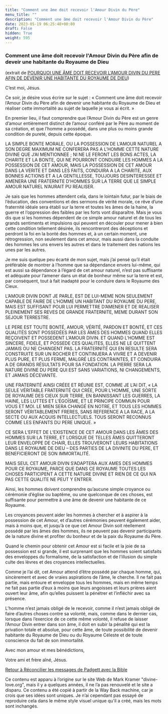 ```yaml
---
title: "Comment une âme doit recevoir l'Amour Divin du Père"
menu_title: ""
description: "Comment une âme doit recevoir l'Amour Divin du Père"
date: 2023-05-19 06:25:48+00:80
draft: False
hidden: True
weight: 595
---
```

### Comment une âme doit recevoir l'Amour Divin du Père afin de deveir une habitante du Royaume de Dieu

(extrait de [POURQUOI UNE ÂME DOIT RECEVOIR L’AMOUR DIVIN DU PERE AFIN DE DEVENIR UNE HABITANTE DU ROYAUME DE DIEU](/fr-james-padgett-messages/fr-padgett-messages-date-order/fr-padgett-messages-1916/fr-1916-2-28-1-jep-jesus/))

C’est moi, Jésus.

Ce soir, je désire vous écrire sur le sujet : « Comment une âme doit recevoir l’Amour Divin du Père afin de devenir une habitante du Royaume de Dieu et réaliser cette immortalité au sujet de laquelle je vous ai écrit. »

En premier lieu, il faut comprendre que l’Amour Divin du Père est un genre d’amour entièrement distinct de l’amour conféré par le Père au moment de sa création, et que l’homme a possédé, dans une plus ou moins grande condition de pureté, depuis cette époque.

LA SIMPLE BONTE MORALE, OU LA POSSESSION DE L’AMOUR NATUREL A SON DEGRE MAXIMUM NE CONFERERA PAS A L’HOMME CETTE NATURE DIVINE QUE J’AI MENTIONNEE ; NI NE LE FERONT LES BONS ACTES, LA CHARITE ET LA BONTE, QUI NE POURRONT CONDUIRE LES HOMMES A LA POSSESSION DE CET AMOUR, MAIS LA POSSESSION DE CET AMOUR DANS LA VERITE ET DANS LES FAITS, CONDUIRA A LA CHARITE, AUX BONNES ACTIONS ET A LA GENTILLESSE, TOUJOURS DESINTERESSEE ET AMENERA UNE FRATERNITE D’HOMMES SUR LA TERRE QUE LE SIMPLE AMOUR NATUREL N’AURAIT PU REALISER.

Je sais que les hommes attendent cela, dans le lointain futur, par le biais de l’éducation, des conventions et des sermons de vérité morale, ce rêve d’une fraternité idéale sera établi sur la terre et toutes les âmes de la haine, la guerre et l’oppression des faibles par les forts vont disparaître. Mais je vous dis que si les hommes dépendent de ce simple amour naturel et de tous les grands sentiments et impulsions qui peuvent en découler pour mener à bien cette condition tellement désirée, ils rencontreront des déceptions et perdront la foi en la bonté des hommes et, à un certain moment, une rétrogression, non seulement dans cet amour, mais aussi dans la conduite des hommes les uns envers les autres et dans le traitement des nations les unes par les autres.

Je me suis quelque peu écarté de mon sujet, mais j’ai pensé qu’il était préférable de montrer à l’homme que sa dépendance envers lui-même, qui est aussi sa dépendance à l’égard de cet amour naturel, n’est pas suffisante et adéquate pour l’amener dans un état de bonheur même sur la terre et est, par conséquent, tout à fait inadapté pour le conduire dans le Royaume des Cieux.

L’AMOUR DIVIN DONT JE PARLE, EST DE LUI-MEME NON SEULEMENT CAPABLE DE FAIRE DE L’HOMME UN HABITANT DU ROYAUME DU PERE, MAIS EST SUFFISANT POUR LUI PERMETTRE D’AMENER ET DE REALISER PLEINEMENT SES REVES DE GRANDE FRATERNITE, MEME DURANT SON SEJOUR TERRESTRE.

LE PERE EST TOUTE BONTÉ, AMOUR, VÉRITÉ, PARDON ET BONTÉ, ET CES QUALITÉS SONT POSSEDÉES PAR LES ÄMES DES HOMMES QUAND ELLES REÇOIVENT ET POSSEDENT L’AMOUR DIVIN. ET QUAND L’HOMME EST SINCERE, FIDELE, ET POSSEDE CES QUALITES, ELLES NE LE QUITTENT JAMAIS OU NE CHANGENT PAS. LA FRATERNITÉ QUI EN RESULTE SERA CONSTRUITE SUR UN ROCHER ET CONTINUERA A VIVRE ET A DEVENIR PLUS PURE, ET PLUS FERME, MALGRÉ LES CONTRAINTES, ET CONDUIRA A DE GRANDS RÉSULTATS POUR SA FONDATION. LA PIERRE SERA LA NATURE DIVINE DU PERE QUI EST SANS VARIATIONS, NI CHANGEMENTS, ET JAMAIS DÉCEVANTE.

UNE FRATERNITÉ AINSI CRÉEE ET RÉUNIE EST, COMME JE L’AI DIT, « LA SEULE VÉRITABLE FRATERNITÉ QUI CRÉE, POUR L’HOMME, UNE SORTE DE ROYAUME DES CIEUX SUR TERRE, EN BANNISSANT LES GUERRES, LA HAINE, LES LUTTES ET L’ÉGOÏSME, ET LE PRINCIPE COMMUN POUR VOUS ET MOI. LE MIEN SERA CHANGÉ EN NOTRE, ET TOUS LES HOMMES SERONT VÉRITABLEMENT FRERES, SANS REFERENCE A LA RACE, A LA SECTE OU AUX ACQUIS INTELLECTUELS. TOUS SERONT RECONNUS COMME LES ENFANTS DU PERE UNIQUE. »

CE SERA L’EFFET DE L’EXISTENCE DE CET AMOUR DANS LES ÂMES DES HOMMES SUR LA TERRE, ET LORSQUE DE TELLES ÂMES QUITTERONT LEUR ENVELOPPE DE CHAIR, ELLES TROUVERONT LEURS HABITATIONS DANS LE ROYAUME DE DIEU – DES PARTIES DE LA DIVINITE DU PERE, ET BENEFICIERONT DE SON IMMORTALITÉ.

MAIS SEUL CET AMOUR DIVIN S’ADAPTERA AUX AMES DES HOMMES POUR CE ROYAUME, PARCE QUE DANS CE ROYAUME TOUTES LES CHOSES PARTICIPENT A CETTE NATURE DIVINE ET RIEN DE CE QUI N’A PAS CETTE QUALITE NE PEUT Y ENTRER. 

Ainsi, les hommes doivent comprendre qu’aucune simple croyance ou cérémonie d’église ou baptême, ou une quelconque de ces choses, est suffisante pour permettre à une âme de devenir une habitante de ce Royaume. 

Les croyances peuvent aider les hommes à chercher et à aspirer à la possession de cet Amour, et d’autres cérémonies peuvent également aider, mais à moins que, et jusqu’à ce que cet Amour Divin soit réellement possédé par les âmes des hommes, ils ne peuvent pas devenir participants de la nature divine et profiter du bonheur et de la paix du Royaume du Père.

Quand le chemin pour obtenir cet Amour est si facile et la joie de sa possession est si grande, il est surprenant que les hommes soient satisfaits des enveloppes du formalisme, de la satisfaction et de l’illusion du simple culte des lèvres et des croyances intellectuelles. 

Comme je l’ai dit, cet Amour attend d’être possédé par chaque homme, qui, sincèrement et avec de vraies aspirations de l’âme, le cherche. Il ne fait pas partie, mais entoure et enveloppe tous les hommes, mais en même temps ne fait pas partie d’eux à moins que leurs angoisses et leurs prières aient ouvert leur âme, afin qu’elles puissent la pénétrer et l’infléchir avec sa présence.

L’homme n’est jamais obligé de le recevoir, comme il n’est jamais obligé de faire d’autres choses contre sa volonté, mais, comme dans le dernier cas, lorsque dans l’exercice de ce cette même volonté, il refuse de laisser l’Amour Divin entrer dans son âme, il doit en subir la pénalité qui est la privation totale et absolue, pour cette âme, de toute possibilité de devenir habitante du Royaume de Dieu ou du Royaume Céleste et de toute conscience du fait de son immortalité.

Avec mon amour et mes bénédictions,

Votre ami et frère aîné, Jésus.

[Retour à Réconcilier les messages de Padgett avec la Bible](/9-fr-topical-subjects/9-9-fr-reconciling-the-padgett-messages-to-the-bible/)

Ce contenu est apparu à l’origine sur le site Web de Mark Kramer "divine-love.org", mais il y a quelques années, il ne l’a pas renouvelé et le site a disparu. Ce contenu a été copié à partir de la Way Back machine, car je crois que ses idées sont uniques. Je n’ai cependant pas essayé de reproduire cela dans le même style visuel unique qu’il a créé, mais les mots sont inchangés.

